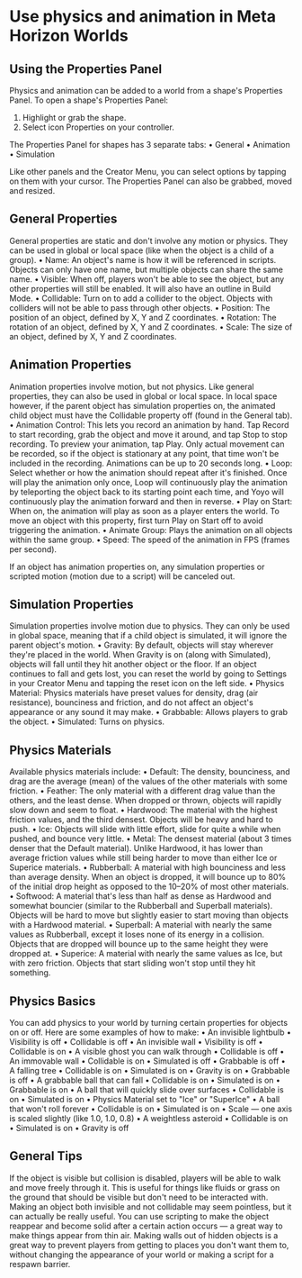 # Use physics and animation in Meta Horizon Worlds

## Using the Properties Panel

Physics and animation can be added to a world from a shape's Properties Panel. To open a shape's Properties Panel:
1. Highlight or grab the shape.
2. Select icon Properties on your controller.

The Properties Panel for shapes has 3 separate tabs:
• General
• Animation
• Simulation

Like other panels and the Creator Menu, you can select options by tapping on them with your cursor. The Properties Panel can also be grabbed, moved and resized.

## General Properties

General properties are static and don't involve any motion or physics. They can be used in global or local space (like when the object is a child of a group).
• Name: An object's name is how it will be referenced in scripts. Objects can only have one name, but multiple objects can share the same name.
• Visible: When off, players won't be able to see the object, but any other properties will still be enabled. It will also have an outline in Build Mode.
• Collidable: Turn on to add a collider to the object. Objects with colliders will not be able to pass through other objects.
• Position: The position of an object, defined by X, Y and Z coordinates.
• Rotation: The rotation of an object, defined by X, Y and Z coordinates.
• Scale: The size of an object, defined by X, Y and Z coordinates.

## Animation Properties

Animation properties involve motion, but not physics. Like general properties, they can also be used in global or local space. In local space however, if the parent object has simulation properties on, the animated child object must have the Collidable property off (found in the General tab).
• Animation Control: This lets you record an animation by hand. Tap Record to start recording, grab the object and move it around, and tap Stop to stop recording. To preview your animation, tap Play. Only actual movement can be recorded, so if the object is stationary at any point, that time won't be included in the recording. Animations can be up to 20 seconds long.
• Loop: Select whether or how the animation should repeat after it's finished. Once will play the animation only once, Loop will continuously play the animation by teleporting the object back to its starting point each time, and Yoyo will continuously play the animation forward and then in reverse.
• Play on Start: When on, the animation will play as soon as a player enters the world. To move an object with this property, first turn Play on Start off to avoid triggering the animation.
• Animate Group: Plays the animation on all objects within the same group.
• Speed: The speed of the animation in FPS (frames per second).

If an object has animation properties on, any simulation properties or scripted motion (motion due to a script) will be canceled out.

## Simulation Properties

Simulation properties involve motion due to physics. They can only be used in global space, meaning that if a child object is simulated, it will ignore the parent object's motion.
• Gravity: By default, objects will stay wherever they're placed in the world. When Gravity is on (along with Simulated), objects will fall until they hit another object or the floor. If an object continues to fall and gets lost, you can reset the world by going to Settings in your Creator Menu and tapping the reset icon on the left side.
• Physics Material: Physics materials have preset values for density, drag (air resistance), bounciness and friction, and do not affect an object's appearance or any sound it may make.
• Grabbable: Allows players to grab the object.
• Simulated: Turns on physics.

## Physics Materials

Available physics materials include:
• Default: The density, bounciness, and drag are the average (mean) of the values of the other materials with some friction.
• Feather: The only material with a different drag value than the others, and the least dense. When dropped or thrown, objects will rapidly slow down and seem to float.
• Hardwood: The material with the highest friction values, and the third densest. Objects will be heavy and hard to push.
• Ice: Objects will slide with little effort, slide for quite a while when pushed, and bounce very little.
• Metal: The densest material (about 3 times denser that the Default material). Unlike Hardwood, it has lower than average friction values while still being harder to move than either Ice or Superice materials.
• Rubberball: A material with high bounciness and less than average density. When an object is dropped, it will bounce up to 80% of the initial drop height as opposed to the 10–20% of most other materials.
• Softwood: A material that's less than half as dense as Hardwood and somewhat bouncier (similar to the Rubberball and Superball materials). Objects will be hard to move but slightly easier to start moving than objects with a Hardwood material.
• Superball: A material with nearly the same values as Rubberball, except it loses none of its energy in a collision. Objects that are dropped will bounce up to the same height they were dropped at.
• Superice: A material with nearly the same values as Ice, but with zero friction. Objects that start sliding won't stop until they hit something.

## Physics Basics

You can add physics to your world by turning certain properties for objects on or off. Here are some examples of how to make:
• An invisible lightbulb
  • Visibility is off
  • Collidable is off
• An invisible wall
  • Visibility is off
  • Collidable is on
• A visible ghost you can walk through
  • Collidable is off
• An immovable wall
  • Collidable is on
  • Simulated is off
  • Grabbable is off
• A falling tree
  • Collidable is on
  • Simulated is on
  • Gravity is on
  • Grabbable is off
• A grabbable ball that can fall
  • Collidable is on
  • Simulated is on
  • Grabbable is on
• A ball that will quickly slide over surfaces
  • Collidable is on
  • Simulated is on
  • Physics Material set to "Ice" or "SuperIce"
• A ball that won't roll forever
  • Collidable is on
  • Simulated is on
  • Scale — one axis is scaled slightly (like 1.0, 1.0, 0.8)
• A weightless asteroid
  • Collidable is on
  • Simulated is on
  • Gravity is off

## General Tips

If the object is visible but collision is disabled, players will be able to walk and move freely through it. This is useful for things like fluids or grass on the ground that should be visible but don't need to be interacted with. Making an object both invisible and not collidable may seem pointless, but it can actually be really useful. You can use scripting to make the object reappear and become solid after a certain action occurs — a great way to make things appear from thin air. Making walls out of hidden objects is a great way to prevent players from getting to places you don't want them to, without changing the appearance of your world or making a script for a respawn barrier.
